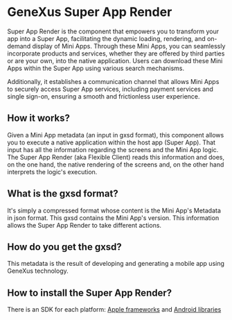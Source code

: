 # GeneXus Super App Render

Super App Render is the component that empowers you to transform your app into a Super App, facilitating the dynamic loading, rendering, and on-demand display of Mini Apps. Through these Mini Apps, you can seamlessly incorporate products and services, whether they are offered by third parties or are your own, into the native application. Users can download these Mini Apps within the Super App using various search mechanisms.

Additionally, it establishes a communication channel that allows Mini Apps to securely access Super App services, including payment services and single sign-on, ensuring a smooth and frictionless user experience.

## How it works?

Given a Mini App metadata (an input in gxsd format), this component allows you to execute a native application within the host app (Super App).
That input has all the information regarding the screens and the Mini App logic. The Super App Render (aka Flexible Client) reads this information and does, on the one hand, the native rendering of the screens and, on the other hand interprets the logic's execution. 

## What is the gxsd format?

It's simply a compressed format whose content is the Mini App's Metadata in json format. This gxsd contains the Mini App's version. This information allows the Super App Render to take different actions. 

## How do you get the gxsd?

This metadata is the result of developing and generating a mobile app using GeneXus technology.

## How to install the Super App Render?
There is an SDK for each platform: [Apple frameworks](/iOS/GeneXus%20Frameworks/README.md) and [Android libraries](/Android/GeneXus%20Libraries/README.md)
